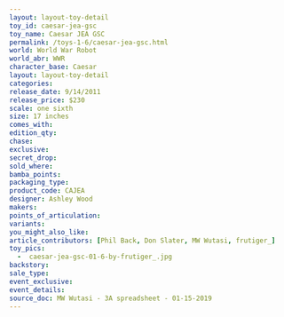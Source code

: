```yaml
---
layout: layout-toy-detail 
toy_id: caesar-jea-gsc
toy_name: Caesar JEA GSC
permalink: /toys-1-6/caesar-jea-gsc.html
world: World War Robot
world_abr: WWR
character_base: Caesar
layout: layout-toy-detail
categories: 
release_date: 9/14/2011
release_price: $230 
scale: one sixth
size: 17 inches
comes_with: 
edition_qty: 
chase: 
exclusive: 
secret_drop: 
sold_where: 
bamba_points: 
packaging_type: 
product_code: CAJEA
designer: Ashley Wood
makers: 
points_of_articulation: 
variants: 
you_might_also_like: 
article_contributors: [Phil Back, Don Slater, MW Wutasi, frutiger_]
toy_pics: 
  -  caesar-jea-gsc-01-6-by-frutiger_.jpg
backstory: 
sale_type: 
event_exclusive: 
event_details: 
source_doc: MW Wutasi - 3A spreadsheet - 01-15-2019
---
```


